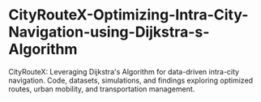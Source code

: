 # CityRouteX-Optimizing-Intra-City-Navigation-using-Dijkstra-s-Algorithm
CityRouteX: Leveraging Dijkstra's Algorithm for data-driven intra-city navigation. Code, datasets, simulations, and findings exploring optimized routes, urban mobility, and transportation management.
